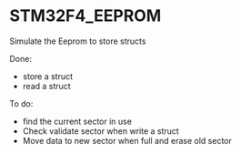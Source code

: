 # STM32F4_EEPROM
Simulate the Eeprom to store structs

Done: 
- store a struct
- read a struct

To do: 
- find the current sector in use
- Check validate sector when write a struct 
- Move data to new sector when full and erase old sector 
